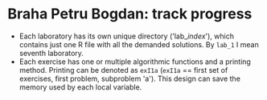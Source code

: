 # Braha Petru Bogdan: track progress

- Each laboratory has its own unique directory ('lab_*index*'), which contains just one R file with all the demanded solutions. By `lab_1` I mean seventh laboratory.
- Each exercise has one or multiple algorithmic functions and a printing method. Printing can be denoted as `exI1a` (`exI1a` == first set of exercises, first problem, subproblem 'a'). This design can save the memory used by each local variable. 